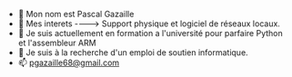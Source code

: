 - 👋 Mon nom est Pascal Gazaille
- 👀 Mes interets ----> Support physique et logiciel de réseaux locaux.
- 🌱 Je suis actuellement en formation a l'université pour parfaire Python et l'assembleur ARM
- 💞️ Je suis à la recherche d'un emploi de soutien informatique.
- 📫 pgazaille68@gmail.com

<!---
PascalGazaille/PascalGazaille is a ✨ special ✨ repository because its `README.md` (this file) appears on your GitHub profile.
You can click the Preview link to take a look at your changes.
--->
